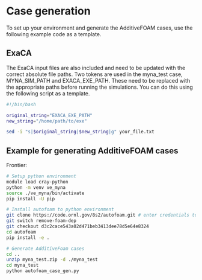 # Case generation
To set up your environment and generate the AdditiveFOAM cases, use the following example code as a template.

## ExaCA
The ExaCA input files are also included and need to be updated with the correct absolute file paths. Two tokens are used in the myna_test case, MYNA_SIM_PATH and EXACA_EXE_PATH. These need to be replaced with the appropriate paths before running the simulations. You can do this using the following script as a template.

```bash
#!/bin/bash

original_string="EXACA_EXE_PATH"
new_string="/home/path/to/exe"

sed -i "s|$original_string|$new_string|g" your_file.txt
```

## Example for generating AdditiveFOAM cases

Frontier:

```bash
# Setup python environment
module load cray-python
python -m venv ve_myna
source ./ve_myna/bin/activate
pip install -U pip

# Install autofoam to python environment
git clone https://code.ornl.gov/8s2/autofoam.git # enter credentials to clone
git switch remove-foam-dep
git checkout d3c2cace543a02d471beb3413dee78d5e64e8324
cd autofoam
pip install -e .

# Generate AdditiveFoam cases
cd ..
unzip myna_test.zip -d ./myna_test
cd myna_test
python autofoam_case_gen.py

```
